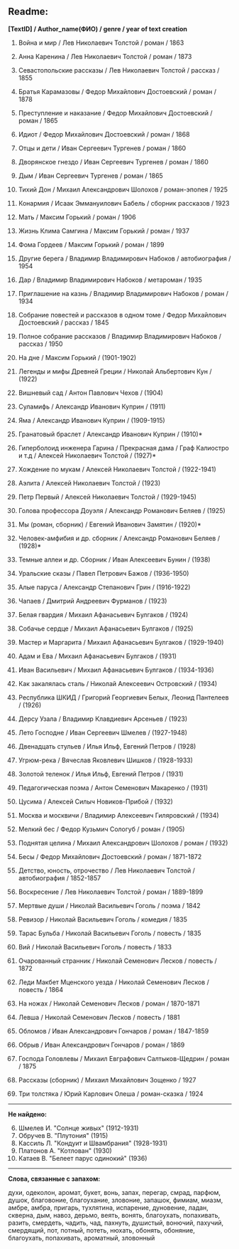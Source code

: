 ## Readme:
**[TextID] / Author_name(ФИО) / genre / year of text creation**

1. Война и мир / Лев Николаевич Толстой / роман / 1863  
2. Анна Каренина / Лев Николаевич Толстой / роман / 1873  
3. Севастопольские рассказы / Лев Николаевич Толстой / рассказ / 1855  

4. Братья Карамазовы / Федор Михайлович Достоевский / роман / 1878  
5. Преступление и наказание / Федор Михайлович Достоевский / роман / 1865  
6. Идиот / Федор Михайлович Достоевский / роман / 1868  

7. Отцы и дети / Иван Сергеевич Тургенев / роман / 1860  
8. Дворянское гнездо / Иван Сергеевич Тургенев / роман / 1860  
9. Дым / Иван Сергеевич Тургенев / роман / 1865  

10. Тихий Дон / Михаил Александрович Шолохов / роман-эпопея / 1925  
11. Конармия / Исаак Эммануилович Бабель / сборник рассказов / 1923  

12. Мать / Максим Горький / роман / 1906  
13. Жизнь Клима Самгина / Максим Горький / роман / 1937  
14. Фома Гордеев / Максим Горький / роман / 1899  

15. Другие берега / Владимир Владимирович Набоков / автобиография / 1954  
16. Дар / Владимир Владимирович Набоков / метароман / 1935  
17. Приглашение на казнь / Владимир Владимирович Набоков / роман / 1934  

18. Собрание повестей и рассказов в одном томе / Федор Михайлович Достоевский / рассказ / 1845  
19. Полное собрание рассказов / Владимир Владимирович Набоков / рассказ / 1950  

20. На дне / Максим Горький / (1901-1902)  

21. Легенды и мифы Древней Греции / Николай Альбертович Кун / (1922)  

22. Вишневый сад / Антон Павлович Чехов / (1904)  

23. Суламифь / Александр Иванович Куприн / (1911)  
24. Яма / Александр Иванович Куприн / (1909-1915)  
25. Гранатовый браслет / Александр Иванович Куприн / (1910)*  

26. Гиперболоид инженера Гарина / Прекрасная дама / Граф Калиостро и т.д / Алексей Николаевич Толстой / (1927)*  
27. Хождение по мукам / Алексей Николаевич Толстой / (1922-1941)  
28. Аэлита / Алексей Николаевич Толстой / (1923)  
29. Петр Первый / Алексей Николаевич Толстой / (1929-1945)  

30. Голова профессора Доуэля / Александр Романович Беляев / (1925)  

31. Мы (роман, сборник) / Евгений Иванович Замятин / (1920)*  

32. Человек-амфибия и др. сборник / Александр Романович Беляев / (1928)*  

33. Темные аллеи и др. Сборник / Иван Алексеевич Бунин / (1938)  

34. Уральские сказы / Павел Петрович Бажов / (1936-1950)  

35. Алые паруса / Александр Степанович Грин / (1916-1922)  

36. Чапаев / Дмитрий Андреевич Фурманов / (1923)  

37. Белая гвардия / Михаил Афанасьевич Булгаков / (1924)  
38. Собачье сердце / Михаил Афанасьевич Булгаков / (1925)  
39. Мастер и Маргарита / Михаил Афанасьевич Булгаков / (1929-1940)  
40. Адам и Ева / Михаил Афанасьевич Булгаков / (1931)  
41. Иван Васильевич / Михаил Афанасьевич Булгаков / (1934-1936)  

44. Как закалялась сталь / Николай Алексеевич Островский / (1934)  

45. Республика ШКИД / Григорий Георгиевич Белых, Леонид Пантелеев / (1926)  

46. Дерсу Узала / Владимир Клавдиевич Арсеньев / (1923)  

47. Лето Господне / Иван Сергеевич Шмелев / (1927-1948)  

48. Двенадцать стульев / Илья Ильф, Евгений Петров / (1928)  

49. Угрюм-река / Вячеслав Яковлевич Шишков / (1928-1933)  

50. Золотой теленок / Илья Ильф, Евгений Петров / (1931)  

51. Педагогическая поэма / Антон Семенович Макаренко / (1931)  

52. Цусима / Алексей Силыч Новиков-Прибой / (1932)  

53. Москва и москвичи / Владимир Алексеевич Гиляровский / (1934)  

54. Мелкий бес / Федор Кузьмич Сологуб / роман / (1905)  

55. Поднятая целина / Михаил Александрович Шолохов / роман / (1932)  

56. Бесы / Федор Михайлович Достоевский / роман / 1871-1872  

57. Детство, юность, отрочество / Лев Николаевич Толстой / автобиография / 1852-1857  

58. Воскресение / Лев Николаевич Толстой / роман / 1889-1899  

59. Мертвые души / Николай Васильевич Гоголь / поэма / 1842  

60. Ревизор / Николай Васильевич Гоголь / комедия / 1835  

61. Тарас Бульба / Николай Васильевич Гоголь / повесть / 1835  

62. Вий / Николай Васильевич Гоголь / повесть / 1833  

63. Очарованный странник / Николай Семенович Лесков / повесть / 1872  

64. Леди Макбет Мценского уезда / Николай Семенович Лесков / повесть / 1864  

65. На ножах / Николай Семенович Лесков / роман / 1870-1871  

66. Левша / Николай Семенович Лесков / повесть / 1881  

67. Обломов / Иван Александрович Гончаров / роман / 1847-1859  

68. Обрыв / Иван Александрович Гончаров / роман / 1869  

69. Господа Головлевы / Михаил Евграфович Салтыков-Щедрин / роман / 1875  

70. Рассказы (сборник) / Михаил Михайлович Зощенко / 1927  

71. Три толстяка / Юрий Карлович Олеша / роман-сказка / 1924  

---

**Не найдено:**

6. Шмелев И. "Солнце живых" (1912-1931)  
7. Обручев В. "Плутония" (1915)  
26. Кассиль Л. "Кондуит и Швамбрания" (1928-1931)  
30. Платонов А. "Котлован" (1930)  
40. Катаев В. "Белеет парус одинокий" (1936)

---

**Слова, связанные с запахом:**

духи, одеколон, аромат, букет, вонь, запах, перегар, 
смрад, парфюм, душок, благовоние, благоухание, зловоние, запашок,
фимиам, миазм, амбре, амбра, пригарь, тухлятина, испарение, дуновение,
ладан, скверна, дым, навоз, дерьмо, веять, вонять, благоухать, попахивать,
разить, смердеть, чадить, чад, пахнуть, душистый, вонючий, пахучий, смердящий, пот, 
потный, потеть, нюхать, обонять, обоняние, благоухать, попахивать, ароматный, зловонный
